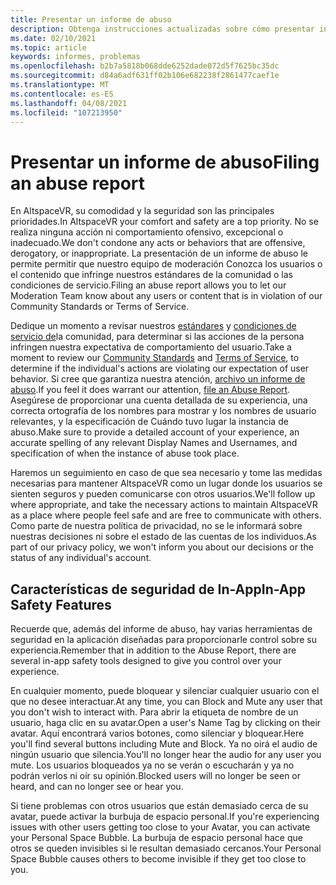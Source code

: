 ```yaml
---
title: Presentar un informe de abuso
description: Obtenga instrucciones actualizadas sobre cómo presentar informes de abuso y características de seguridad en la aplicación para AltspaceVR.
ms.date: 02/10/2021
ms.topic: article
keywords: informes, problemas
ms.openlocfilehash: b2b7a5818b068dde6252dade072d5f7625bc35dc
ms.sourcegitcommit: d84a6adf631ff02b106e682238f2861477caef1e
ms.translationtype: MT
ms.contentlocale: es-ES
ms.lasthandoff: 04/08/2021
ms.locfileid: "107213950"
---
```

# <a name="filing-an-abuse-report"></a><span data-ttu-id="84422-104">Presentar un informe de abuso</span><span class="sxs-lookup"><span data-stu-id="84422-104">Filing an abuse report</span></span>

<span data-ttu-id="84422-105">En AltspaceVR, su comodidad y la seguridad son las principales prioridades.</span><span class="sxs-lookup"><span data-stu-id="84422-105">In AltspaceVR your comfort and safety are a top priority.</span></span> <span data-ttu-id="84422-106">No se realiza ninguna acción ni comportamiento ofensivo, excepcional o inadecuado.</span><span class="sxs-lookup"><span data-stu-id="84422-106">We don't condone any acts or behaviors that are offensive, derogatory, or inappropriate.</span></span> <span data-ttu-id="84422-107">La presentación de un informe de abuso le permite permitir que nuestro equipo de moderación Conozca los usuarios o el contenido que infringe nuestros estándares de la comunidad o las condiciones de servicio.</span><span class="sxs-lookup"><span data-stu-id="84422-107">Filing an abuse report allows you to let our Moderation Team know about any users or content that is in violation of our Community Standards or Terms of Service.</span></span>

<span data-ttu-id="84422-108">Dedique un momento a revisar nuestros [estándares](community-standards.md) y [condiciones de servicio de](https://altvr.com/terms-of-service/#:~:text=1%20Consideration.%20AltVR%20currently%20provides%20free%20access%20to,...%205%20Eligibility.%20...%206%20Additional%20Terms.%20)la comunidad, para determinar si las acciones de la persona infringen nuestra expectativa de comportamiento del usuario.</span><span class="sxs-lookup"><span data-stu-id="84422-108">Take a moment to review our [Community Standards](community-standards.md) and [Terms of Service](https://altvr.com/terms-of-service/#:~:text=1%20Consideration.%20AltVR%20currently%20provides%20free%20access%20to,...%205%20Eligibility.%20...%206%20Additional%20Terms.%20), to determine if the individual's actions are violating our expectation of user behavior.</span></span> <span data-ttu-id="84422-109">Si cree que garantiza nuestra atención, [archivo un informe de abuso](https://help.altvr.com/hc/requests/new?ticket_form_id=360000032154).</span><span class="sxs-lookup"><span data-stu-id="84422-109">If you feel it does warrant our attention, [file an Abuse Report](https://help.altvr.com/hc/requests/new?ticket_form_id=360000032154).</span></span> <span data-ttu-id="84422-110">Asegúrese de proporcionar una cuenta detallada de su experiencia, una correcta ortografía de los nombres para mostrar y los nombres de usuario relevantes, y la especificación de Cuándo tuvo lugar la instancia de abuso.</span><span class="sxs-lookup"><span data-stu-id="84422-110">Make sure to provide a detailed account of your experience, an accurate spelling of any relevant Display Names and Usernames, and specification of when the instance of abuse took place.</span></span> 

<span data-ttu-id="84422-111">Haremos un seguimiento en caso de que sea necesario y tome las medidas necesarias para mantener AltspaceVR como un lugar donde los usuarios se sienten seguros y pueden comunicarse con otros usuarios.</span><span class="sxs-lookup"><span data-stu-id="84422-111">We'll follow up where appropriate, and take the necessary actions to maintain AltspaceVR as a place where people feel safe and are free to communicate with others.</span></span> <span data-ttu-id="84422-112">Como parte de nuestra política de privacidad, no se le informará sobre nuestras decisiones ni sobre el estado de las cuentas de los individuos.</span><span class="sxs-lookup"><span data-stu-id="84422-112">As part of our privacy policy, we won't inform you about our decisions or the status of any individual's account.</span></span>

## <a name="in-app-safety-features"></a><span data-ttu-id="84422-113">Características de seguridad de In-App</span><span class="sxs-lookup"><span data-stu-id="84422-113">In-App Safety Features</span></span>

<span data-ttu-id="84422-114">Recuerde que, además del informe de abuso, hay varias herramientas de seguridad en la aplicación diseñadas para proporcionarle control sobre su experiencia.</span><span class="sxs-lookup"><span data-stu-id="84422-114">Remember that in addition to the Abuse Report, there are several in-app safety tools designed to give you control over your experience.</span></span> 

<span data-ttu-id="84422-115">En cualquier momento, puede bloquear y silenciar cualquier usuario con el que no desee interactuar.</span><span class="sxs-lookup"><span data-stu-id="84422-115">At any time, you can Block and Mute any user that you don't wish to interact with.</span></span> <span data-ttu-id="84422-116">Para abrir la etiqueta de nombre de un usuario, haga clic en su avatar.</span><span class="sxs-lookup"><span data-stu-id="84422-116">Open a user's Name Tag by clicking on their avatar.</span></span> <span data-ttu-id="84422-117">Aquí encontrará varios botones, como silenciar y bloquear.</span><span class="sxs-lookup"><span data-stu-id="84422-117">Here you'll find several buttons including Mute and Block.</span></span> <span data-ttu-id="84422-118">Ya no oirá el audio de ningún usuario que silencia.</span><span class="sxs-lookup"><span data-stu-id="84422-118">You'll no longer hear the audio for any user you mute.</span></span> <span data-ttu-id="84422-119">Los usuarios bloqueados ya no se verán o escucharán y ya no podrán verlos ni oír su opinión.</span><span class="sxs-lookup"><span data-stu-id="84422-119">Blocked users will no longer be seen or heard, and can no longer see or hear you.</span></span> 

<span data-ttu-id="84422-120">Si tiene problemas con otros usuarios que están demasiado cerca de su avatar, puede activar la burbuja de espacio personal.</span><span class="sxs-lookup"><span data-stu-id="84422-120">If you're experiencing issues with other users getting too close to your Avatar, you can activate your Personal Space Bubble.</span></span> <span data-ttu-id="84422-121">La burbuja de espacio personal hace que otros se queden invisibles si le resultan demasiado cercanos.</span><span class="sxs-lookup"><span data-stu-id="84422-121">Your Personal Space Bubble causes others to become invisible if they get too close to you.</span></span> 